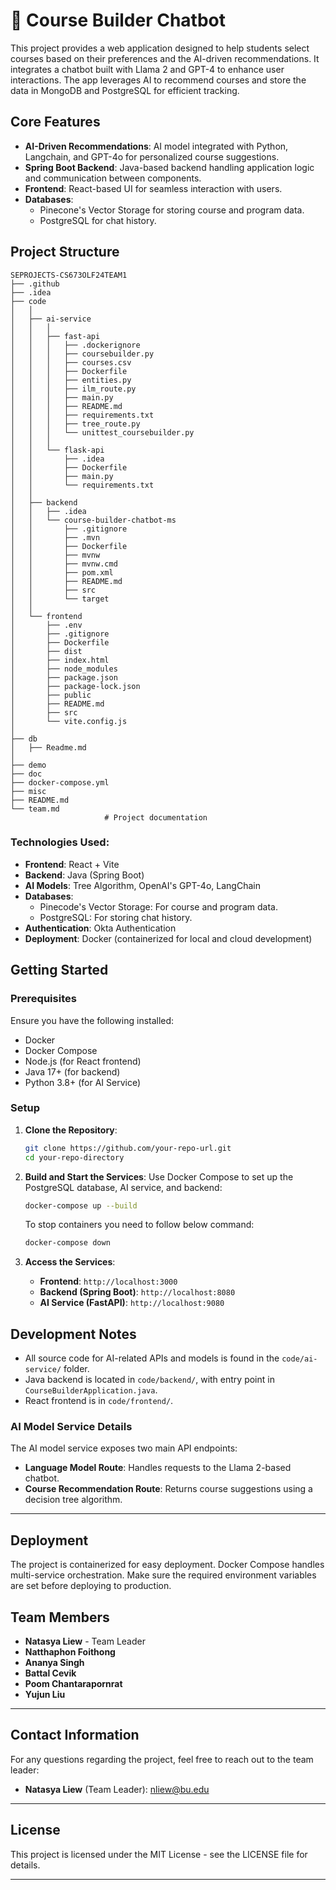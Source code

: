 
# 🦅 Course Builder Chatbot

This project provides a web application designed to help students select courses based on their preferences and the AI-driven recommendations. It integrates a chatbot built with Llama 2 and GPT-4 to enhance user interactions. The app leverages AI to recommend courses and store the data in MongoDB and PostgreSQL for efficient tracking.

## Core Features
- **AI-Driven Recommendations**: AI model integrated with Python, Langchain, and GPT-4o for personalized course suggestions.
- **Spring Boot Backend**: Java-based backend handling application logic and communication between components.
- **Frontend**: React-based UI for seamless interaction with users.
- **Databases**: 
  - Pinecone's Vector Storage for storing course and program data.
  - PostgreSQL for chat history.

## Project Structure
```
SEPROJECTS-CS673OLF24TEAM1
├── .github
├── .idea
├── code
│   │
│   ├── ai-service
│   │   │ 
│   │   ├── fast-api
│   │   │   ├── .dockerignore
│   │   │   ├── coursebuilder.py
│   │   │   ├── courses.csv
│   │   │   ├── Dockerfile
│   │   │   ├── entities.py
│   │   │   ├── ilm_route.py
│   │   │   ├── main.py
│   │   │   ├── README.md
│   │   │   ├── requirements.txt
│   │   │   ├── tree_route.py
│   │   │   └── unittest_coursebuilder.py
│   │   │ 
│   │   └── flask-api
│   │       ├── .idea
│   │       ├── Dockerfile
│   │       ├── main.py
│   │       └── requirements.txt
│   │
│   ├── backend
│   │   ├── .idea
│   │   └── course-builder-chatbot-ms
│   │       ├── .gitignore
│   │       ├── .mvn
│   │       ├── Dockerfile
│   │       ├── mvnw
│   │       ├── mvnw.cmd
│   │       ├── pom.xml
│   │       ├── README.md
│   │       ├── src
│   │       └── target
│   │
│   └── frontend
│       ├── .env
│       ├── .gitignore
│       ├── Dockerfile
│       ├── dist
│       ├── index.html
│       ├── node_modules
│       ├── package.json
│       ├── package-lock.json
│       ├── public
│       ├── README.md
│       ├── src
│       └── vite.config.js
│
├── db
│   ├── Readme.md
│
├── demo
├── doc
├── docker-compose.yml
├── misc
├── README.md
└── team.md
                     # Project documentation
```

### Technologies Used:
- **Frontend**: React + Vite
- **Backend**: Java (Spring Boot)
- **AI Models**: Tree Algorithm, OpenAI's GPT-4o, LangChain
- **Databases**: 
  - Pinecode's Vector Storage: For course and program data.
  - PostgreSQL: For storing chat history.
- **Authentication**: Okta Authentication
- **Deployment**: Docker (containerized for local and cloud development)

## Getting Started

### Prerequisites
Ensure you have the following installed:
- Docker
- Docker Compose
- Node.js (for React frontend)
- Java 17+ (for backend)
- Python 3.8+ (for AI Service)

### Setup

1. **Clone the Repository**:
   ```bash
   git clone https://github.com/your-repo-url.git
   cd your-repo-directory
   ```

2. **Build and Start the Services**:
   Use Docker Compose to set up the PostgreSQL database, AI service, and backend:
   ```bash
   docker-compose up --build
   ```

   To stop containers you need to follow below command:
      ```bash
   docker-compose down
   ```

3. **Access the Services**:
   - **Frontend**: `http://localhost:3000`
   - **Backend (Spring Boot)**: `http://localhost:8080`
   - **AI Service (FastAPI)**: `http://localhost:9080`

## Development Notes

- All source code for AI-related APIs and models is found in the `code/ai-service/` folder.
- Java backend is located in `code/backend/`, with entry point in `CourseBuilderApplication.java`.
- React frontend is in `code/frontend/`.

### AI Model Service Details
The AI model service exposes two main API endpoints:
- **Language Model Route**: Handles requests to the Llama 2-based chatbot.
- **Course Recommendation Route**: Returns course suggestions using a decision tree algorithm.

---

## Deployment

The project is containerized for easy deployment. Docker Compose handles multi-service orchestration. Make sure the required environment variables are set before deploying to production.


## **Team Members**

- **Natasya Liew** - Team Leader
- **Natthaphon Foithong**
- **Ananya Singh**
- **Battal Cevik**
- **Poom Chantarapornrat**
- **Yujun Liu**

---

## **Contact Information**

For any questions regarding the project, feel free to reach out to the team leader:

- **Natasya Liew** (Team Leader): nliew@bu.edu

---

## **License**

This project is licensed under the MIT License - see the LICENSE file for details.

---
